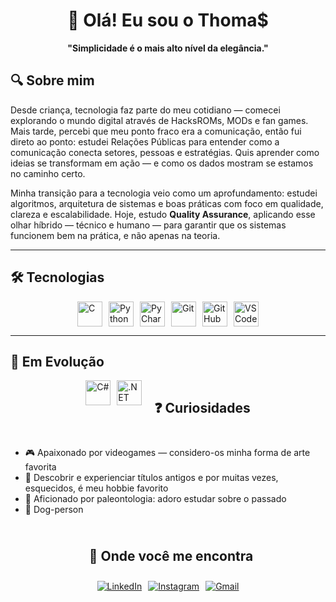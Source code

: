 <div align="center">

# 🦖 Olá! Eu sou o Thoma$  

**"Simplicidade é o mais alto nível da elegância."**  

</div>

## 🔍 Sobre mim

Desde criança, tecnologia faz parte do meu cotidiano — comecei explorando o mundo digital através de HacksROMs, MODs e fan games. Mais tarde, percebi que meu ponto fraco era a comunicação, então fui direto ao ponto: estudei Relações Públicas para entender como a comunicação conecta setores, pessoas e estratégias. Quis aprender como ideias se transformam em ação — e como os dados mostram se estamos no caminho certo.

Minha transição para a tecnologia veio como um aprofundamento: estudei algoritmos, arquitetura de sistemas e boas práticas com foco em qualidade, clareza e escalabilidade. Hoje, estudo **Quality Assurance**, aplicando esse olhar híbrido — técnico e humano — para garantir que os sistemas funcionem bem na prática, e não apenas na teoria.

---

## 🛠️ Tecnologias

<div style="display: flex; gap: 10px; flex-wrap: wrap; justify-content: center;">
  <img src="https://cdn.jsdelivr.net/gh/devicons/devicon/icons/c/c-original.svg" alt="C" width="40" height="40"/>
  <img src="https://cdn.jsdelivr.net/gh/devicons/devicon/icons/python/python-original.svg" alt="Python" width="40" height="40"/>
  <img src="https://cdn.jsdelivr.net/gh/devicons/devicon/icons/pycharm/pycharm-original.svg" alt="PyCharm" width="40" height="40"/>
  <img src="https://cdn.jsdelivr.net/gh/devicons/devicon/icons/git/git-original.svg" alt="Git" width="40" height="40"/>
  <img src="https://cdn.jsdelivr.net/gh/devicons/devicon/icons/github/github-original.svg" alt="GitHub" width="40" height="40"/>
  <img src="https://cdn.jsdelivr.net/gh/devicons/devicon/icons/vscode/vscode-original.svg" alt="VSCode" width="40" height="40"/>
</div>

---

## 🌱 Em Evolução

<div style="display: flex; gap: 10px; flex-wrap: wrap; justify-content: center;">
  <img src="https://cdn.jsdelivr.net/gh/devicons/devicon/icons/csharp/csharp-original.svg" alt="C#" width="40" height="40"/>
   <img src="https://cdn.jsdelivr.net/gh/devicons/devicon/icons/dotnetcore/dotnetcore-original.svg" alt=".NET Core" width="40" height="40"/>

---

## ❓ Curiosidades

- 🎮 Apaixonado por videogames — considero-os minha forma de arte favorita
- 👾 Descobrir e experienciar títulos antigos e por muitas vezes, esquecidos, é meu hobbie favorito
- 🦖 Aficionado por paleontologia: adoro estudar sobre o passado
- 🐶 Dog-person

---

## 🧭 Onde você me encontra

<div style="display: flex; gap: 10px; justify-content: center;">
  <a href="https://www.linkedin.com/in/thomasteixeira/">
    <img src="https://img.shields.io/badge/LinkedIn-0077B5?style=for-the-badge&logo=linkedin&logoColor=white" alt="LinkedIn">
  </a>
  <a href="https://www.instagram.com/_thomas_teixeira_/">
    <img src="https://img.shields.io/badge/Instagram-E4405F?style=for-the-badge&logo=instagram&logoColor=white" alt="Instagram">
  </a>
  <a href="mailto:thomasteixeirads@gmail.com">
    <img src="https://img.shields.io/badge/Gmail-D14836?style=for-the-badge&logo=gmail&logoColor=white" alt="Gmail">
  </a>
</div>
